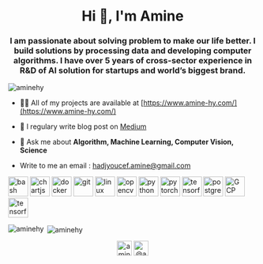 <h1 align="center">Hi 👋, I'm Amine</h1>
<h3 align="center"> I am passionate about solving problem to make our life better. I build solutions by processing data and developing computer algorithms. I have over 5 years of cross-sector experience in R&D of AI solution for startups and world’s biggest brand.</h3>

<p align="left"> <img src="https://komarev.com/ghpvc/?username=aminehy" alt="aminehy" /> </p>

- 👨‍💻 All of my projects are available at [https://www.amine-hy.com/](https://www.amine-hy.com/)

- 📝 I regulary write blog post on [Medium](https://amine-hy.medium.com/)

- 💬 Ask me about **Algorithm, Machine Learning, Computer Vision, Science**

- Write to me an email : hadjyoucef.amine@gmail.com

<p align="left">
  <img src="https://www.vectorlogo.zone/logos/gnu_bash/gnu_bash-icon.svg" alt="bash" width="40" height="40"/>
  <img src="https://www.chartjs.org/media/logo-title.svg" alt="chartjs" width="40" height="40"/> 
  <img src="https://devicons.github.io/devicon/devicon.git/icons/docker/docker-original-wordmark.svg" alt="docker" width="40" height="40"/>
  <img src="https://www.vectorlogo.zone/logos/git-scm/git-scm-icon.svg" alt="git" width="40" height="40"/> 
  <img src="https://devicons.github.io/devicon/devicon.git/icons/linux/linux-original.svg" alt="linux" width="40" height="40"/>
  <img src="https://www.vectorlogo.zone/logos/opencv/opencv-icon.svg" alt="opencv" width="40" height="40"/> 
  <img src="https://devicons.github.io/devicon/devicon.git/icons/python/python-original.svg" alt="python" width="40" height="40"/> 
  <img src="https://www.vectorlogo.zone/logos/pytorch/pytorch-icon.svg" alt="pytorch" height="40"/> 
  <img src="https://www.vectorlogo.zone/logos/tensorflow/tensorflow-icon.svg" alt="tensorflow" height="40"/>
  <img src="https://www.vectorlogo.zone/logos/postgresql/postgresql-ar21.svg" alt="postgreSQL" height="40"/>
  <img src="https://www.vectorlogo.zone/logos/google_cloud/google_cloud-ar21.svg" alt="GCP"height="40"/>

  <img src="https://external-content.duckduckgo.com/iu/?u=https%3A%2F%2Favatars1.githubusercontent.com%2Fu%2F39938107%3Fs%3D280%26v%3D4&f=1&nofb=1" alt="tensorflow" width="40" height="40"/>

</p>
  
  <p>
  <img align="left" src="https://github-readme-stats.vercel.app/api/top-langs/?username=aminehy&layout=compact&hide=html" alt="aminehy" />
</p>

<p>&nbsp;<img align="center" src="https://github-readme-stats.vercel.app/api?username=aminehy&show_icons=true" alt="aminehy" /></p>

<p align="center">
<a href="https://linkedin.com/in/aminehy" target="blank"><img align="center" src="https://cdn.jsdelivr.net/npm/simple-icons@3.0.1/icons/linkedin.svg" alt="aminehy" height="30" width="30" /></a>
<a href="https://medium.com/@amine_hy" target="blank"><img align="center" src="https://cdn.jsdelivr.net/npm/simple-icons@3.0.1/icons/medium.svg" alt="@amine_hy" height="30" width="30" /></a>
</p>
